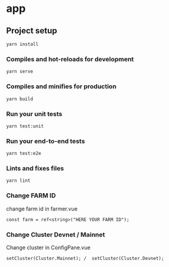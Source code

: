 # app

## Project setup

```
yarn install
```

### Compiles and hot-reloads for development

```
yarn serve
```

### Compiles and minifies for production

```
yarn build
```

### Run your unit tests

```
yarn test:unit
```

### Run your end-to-end tests

```
yarn test:e2e
```

### Lints and fixes files

```
yarn lint
```

### Change FARM ID
change farm id in farmer.vue

```
const farm = ref<string>("HERE YOUR FARM ID");
```

### Change Cluster Devnet / Mainnet 
Change cluster in ConfigPane.vue

```
setCluster(Cluster.Mainnet); /  setCluster(Cluster.Devnet);
````